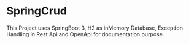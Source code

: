 # SpringCrud

This Project uses SpringBoot 3, H2 as inMemory Database, Exception Handling in Rest Api and OpenApi for documentation purpose.
